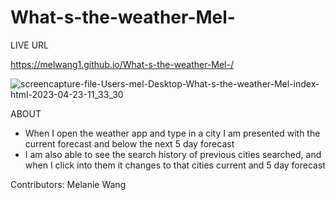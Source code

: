 # What-s-the-weather-Mel-

LIVE URL

https://melwang1.github.io/What-s-the-weather-Mel-/

![screencapture-file-Users-mel-Desktop-What-s-the-weather-Mel-index-html-2023-04-23-11_33_30](https://user-images.githubusercontent.com/126200765/234077564-bfdebb1f-3c09-4798-afaf-843a1e6ec3e6.png)


ABOUT
- When I open the weather app and type in a city I am presented with the current forecast and below the next 5 day forecast 
- I am also able to see the search history of previous cities searched, and when I click into them it changes to that cities current and 5 day forecast

Contributors: Melanie Wang
